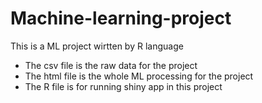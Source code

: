 # Machine-learning-project
This is a ML project wirtten by R language
- The csv file is the raw data for the project
- The html file is the whole ML processing for the project
- The R file is for running shiny app in this project
